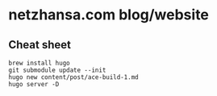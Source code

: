 # netzhansa.com blog/website

## Cheat sheet

    brew install hugo
    git submodule update --init
    hugo new content/post/ace-build-1.md
    hugo server -D
